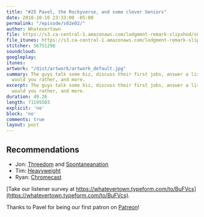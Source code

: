 ```yaml
---
title: "#25 Pavel, the Rockyverse, and some clever Seniors"
date: 2018-10-16 23:33:00 -05:00
permalink: "/episode/s02e02/"
author: Whatevertown
file: https://s3.ca-central-1.amazonaws.com/lodgment-remark-slipshod/s02e02.mp3
file_itunes: https://s3.ca-central-1.amazonaws.com/lodgment-remark-slipshod/s02e02.m4a
stitcher: 56751298
soundcloud: 
googleplay: 
itunes: 
artwork: "/dist/artwork/artwork_default.jpg"
summary: The guys talk some biz, discuss their first jobs, answer a listener submitted
  would you rather, and more.
excerpt: The guys talk some biz, discuss their first jobs, answer a listener submitted
  would you rather, and more.
duration: 49.26
length: 71195503
explicit: 'no'
block: 'no'
comments: true
layout: post
---
```


## Recommendations
- Jon: [Threedom](https://www.earwolf.com/show/threedom/) and [Spontaneanation](https://www.earwolf.com/show/spontaneanation-with-paul-f-tompkins/)
- Tim: [Heavyweight](https://www.gimletmedia.com/heavyweight)
- Ryan: [Chromecast](https://store.google.com/us/product/chromecast)

[Take our listener survey at https://whatevertown.typeform.com/to/BuFVcs](https://whatevertown.typeform.com/to/BuFVcs).

Thanks to Pavel for being our first patron on [Patreon](https://www.patreon.com/whatevertown)!
